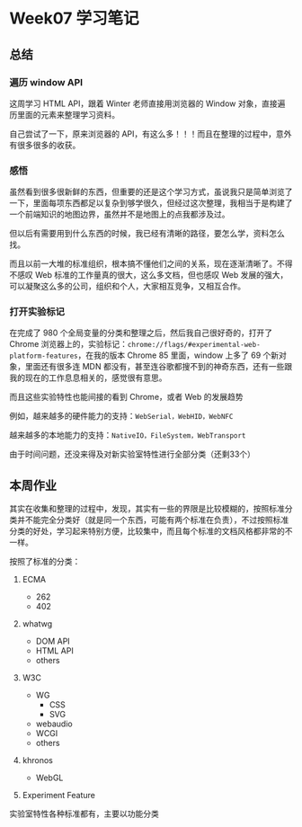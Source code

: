 # Week07 学习笔记

## 总结

### 遍历 window API

这周学习 HTML API，跟着 Winter 老师直接用浏览器的 Window 对象，直接遍历里面的元素来整理学习资料。

自己尝试了一下，原来浏览器的 API，有这么多！！！而且在整理的过程中，意外有很多很多的收获。

### 感悟

虽然看到很多很新鲜的东西，但重要的还是这个学习方式，虽说我只是简单浏览了一下，里面每项东西都足以复杂到够学很久，但经过这次整理，我相当于是构建了一个前端知识的地图边界，虽然并不是地图上的点我都涉及过。

但以后有需要用到什么东西的时候，我已经有清晰的路径，要怎么学，资料怎么找。

而且以前一大堆的标准组织，根本搞不懂他们之间的关系，现在逐渐清晰了。不得不感叹 Web 标准的工作量真的很大，这么多文档，但也感叹 Web 发展的强大，可以凝聚这么多的公司，组织和个人，大家相互竞争，又相互合作。

### 打开实验标记

在完成了 980 个全局变量的分类和整理之后，然后我自己很好奇的，打开了 Chrome 浏览器上的，实验标记：`chrome://flags/#experimental-web-platform-features`，在我的版本 Chrome 85 里面，window 上多了 69 个新对象，里面还有很多连 MDN 都没有，甚至连谷歌都搜不到的神奇东西，还有一些跟我的现在的工作息息相关的，感觉很有意思。

而且这些实验特性也能间接的看到 Chrome，或者 Web 的发展趋势

例如，越来越多的硬件能力的支持：`WebSerial，WebHID，WebNFC`

越来越多的本地能力的支持：`NativeIO，FileSystem，WebTransport`

由于时间问题，还没来得及对新实验室特性进行全部分类（还剩33个）

## 本周作业

其实在收集和整理的过程中，发现，其实有一些的界限是比较模糊的，按照标准分类并不能完全分类好（就是同一个东西，可能有两个标准在负责），不过按照标准分类的好处，学习起来特别方便，比较集中，而且每个标准的文档风格都非常的不一样。

按照了标准的分类：

1. ECMA

    - 262
    - 402

2. whatwg

    - DOM API
    - HTML API
    - others

3. W3C

    - WG
        - CSS
        - SVG
    - webaudio
    - WCGI
    - others

4. khronos

    - WebGL

5. Experiment Feature

实验室特性各种标准都有，主要以功能分类
